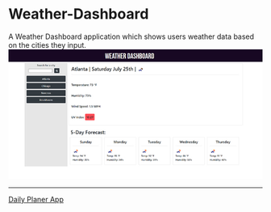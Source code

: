 # Weather-Dashboard
A Weather Dashboard application which shows users weather data based on the cities they input.
<img src="screenshot.jpg" width ="600"></img>

- - -
[Daily Planer App](https://santu14.github.io/Weather-Dashboard/)
